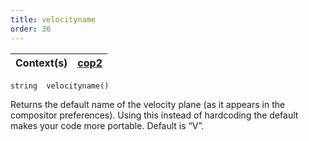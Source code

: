 ```yaml
---
title: velocityname
order: 36
---
```

| Context(s) | [cop2](../contexts/cop2.html) |
| --- | --- |

`string  velocityname()`

Returns the default name of the velocity plane (as it appears in the
compositor preferences). Using this instead of hardcoding the default
makes your code more portable. Default is “V”.

